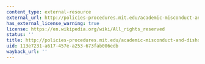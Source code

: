 ```yaml
---
content_type: external-resource
external_url: http://policies-procedures.mit.edu/academic-misconduct-and-dishonesty/
has_external_license_warning: true
license: https://en.wikipedia.org/wiki/All_rights_reserved
status: ''
title: http://policies-procedures.mit.edu/academic-misconduct-and-dishonesty/
uid: 113e7231-a617-457e-a253-673fab006edb
wayback_url: ''
---
```

